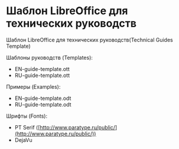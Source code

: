 Шаблон LibreOffice для технических руководств
=============================================

Шаблон LibreOffice для технических руководств(Technical Guides Template)

Шаблоны руководств (Templates):

* EN-guide-template.ott
* RU-guide-template.ott 

Примеры (Examples):

* EN-guide-template.odt
* RU-guide-template.odt

Шрифты (Fonts):

* PT Serif ([http://www.paratype.ru/public/](http://www.paratype.ru/public/))
* DejaVu